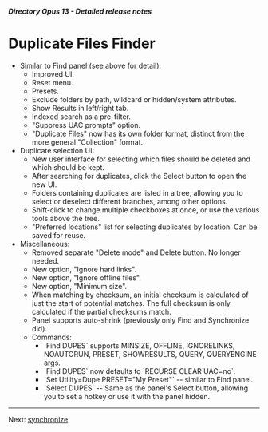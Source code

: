 ##### Directory Opus 13 - Detailed release notes

# Duplicate Files Finder

- Similar to Find panel (see above for detail):
  - Improved UI.
  - Reset menu.
  - Presets.
  - Exclude folders by path, wildcard or hidden/system attributes.
  - Show Results in left/right tab.
  - Indexed search as a pre-filter.
  - "Suppress UAC prompts" option.
  - "Duplicate Files" now has its own folder format, distinct from the more general "Collection" format.
- Duplicate selection UI:
  - New user interface for selecting which files should be deleted and which should be kept.
  - After searching for duplicates, click the Select button to open the new UI.
  - Folders containing duplicates are listed in a tree, allowing you to select or deselect different branches, among other options.
  - Shift-click to change multiple checkboxes at once, or use the various tools above the tree.
  - "Preferred locations" list for selecting duplicates by location. Can be saved for reuse.
- Miscellaneous:
  - Removed separate "Delete mode" and Delete button. No longer needed.
  - New option, "Ignore hard links".
  - New option, "Ignore offline files".
  - New option, "Minimum size".
  - When matching by checksum, an initial checksum is calculated of just the start of potential matches. The full checksum is only calculated if the partial checksums match.
  - Panel supports auto-shrink (previously only Find and Synchronize did).
  - Commands:
    - \`Find DUPES\` supports MINSIZE, OFFLINE, IGNORELINKS, NOAUTORUN, PRESET, SHOWRESULTS, QUERY, QUERYENGINE args.
    - \`Find DUPES\` now defaults to \`RECURSE CLEAR UAC=no\`.
    - \`Set Utility=Dupe PRESET="My Preset"\` -- similar to Find panel.
    - \`Select DUPES\` -- Same as the panel's Select button, allowing you to set a hotkey or use it with the panel hidden.

------------------------------------------------------------------------

Next: [synchronize](/Manual/release_history/opus13_detailed/synchronize.md)
